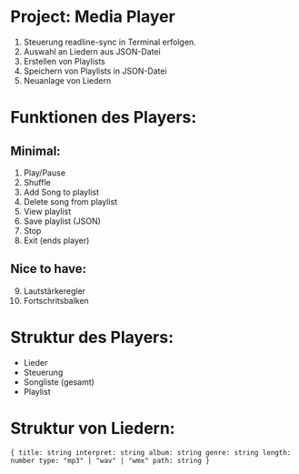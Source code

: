 # Project: Media Player

1. Steuerung readline-sync in Terminal erfolgen.
2. Auswahl an Liedern aus JSON-Datei
3. Erstellen von Playlists 
4. Speichern von Playlists in JSON-Datei
5. Neuanlage von Liedern

# Funktionen des Players:

## Minimal:

1. Play/Pause
2. Shuffle
3. Add Song to playlist
4. Delete song from playlist
5. View playlist
6. Save playlist (JSON)
7. Stop
8. Exit (ends player)

## Nice to have:

9. Lautstärkeregler
10. Fortschritsbalken


# Struktur des Players:

* Lieder
* Steuerung
* Songliste (gesamt)
* Playlist


# Struktur von Liedern:


`
{
    title: string
    interpret: string
    album: string
    genre: string
    length: number
    type: "mp3" | "wav" | "wmx"
    path: string
}
`
